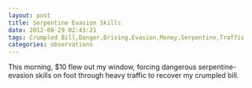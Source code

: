 ```yaml
---
layout: post
title: Serpentine Evasion Skills
date: 2012-08-29 02:43:21
tags: Crumpled Bill,Danger,Driving,Evasion,Money,Serpentine,Traffic
categories: observations
---
```


This morning, $10 flew out my window, forcing dangerous serpentine-evasion
skills on foot through heavy traffic to recover my crumpled bill.






